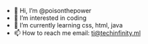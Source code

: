 - 👋 Hi, I’m @poisonthepower
- 👀 I’m interested in coding
- 🌱 I’m currently learning css, html, java
- 📫 How to reach me email: ti@techinfinity.ml
